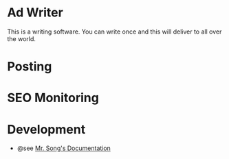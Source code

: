 # Ad Writer

This is a writing software. You can write once and this will deliver to all over the world.


# Posting

# SEO Monitoring



# Development

* @see [Mr. Song's Documentation](https://docs.google.com/document/d/19C0kwNq9mMgun9Cl66Y-Hf-Yxdq4HpWAG0Mbf4d7jo8/edit#heading=h.m3ribc4ake2e)
